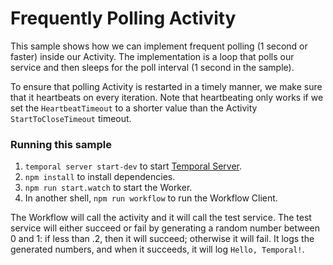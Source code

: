 # Frequently Polling Activity

This sample shows how we can implement frequent polling (1 second or faster) inside our Activity. The implementation is a loop that polls our service and then sleeps for the poll interval (1 second in the sample).

To ensure that polling Activity is restarted in a timely manner, we make sure that it heartbeats on every iteration. Note that heartbeating only works if we set the `HeartbeatTimeout` to a shorter value than the Activity `StartToCloseTimeout` timeout.

### Running this sample

1. `temporal server start-dev` to start [Temporal Server](https://github.com/temporalio/cli/#installation).
1. `npm install` to install dependencies.
1. `npm run start.watch` to start the Worker.
1. In another shell, `npm run workflow` to run the Workflow Client.

The Workflow will call the activity and it will call the test service.
The test service will either succeed or fail by generating a random number between 0 and 1:
if less than .2, then it will succeed; otherwise it will fail.
It logs the generated numbers, and when it succeeds, it will log `Hello, Temporal!`.
